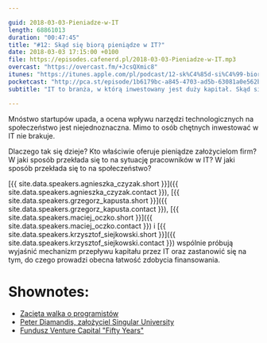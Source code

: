 ```yaml
---

guid: 2018-03-03-Pieniadze-w-IT
length: 68861013
duration: "00:47:45"
title: "#12: Skąd się biorą pieniądze w IT?"
date: 2018-03-03 17:15:00 +0100
file: https://episodes.cafenerd.pl/2018-03-03-Pieniadze-w-IT.mp3
overcast: "https://overcast.fm/+JcsQXmic8"
itunes: "https://itunes.apple.com/pl/podcast/12-sk%C4%85d-si%C4%99-bior%C4%85-pieni%C4%85dze-w-it/id1254959267?i=1000404700323&mt=2"
pocketcast: "http://pca.st/episode/1b6179bc-a845-4703-ad5b-63081a0e562b"
subtitle: "IT to branża, w którą inwestowany jest duży kapitał. Skąd się biorą te pieniądze i jak wpływa to na społeczeństwo?"

---
```


Mnóstwo startupów upada, a ocena wpływu narzędzi technologicznych na społeczeństwo jest niejednoznaczna. Mimo to osób chętnych inwestować w IT nie brakuje.

Dlaczego tak się dzieje? Kto właściwie oferuje pieniądze założycielom firm? W jaki sposób przekłada się to na sytuację pracowników w IT? W jaki sposób przekłada się to na społeczeństwo?

[{{ site.data.speakers.agnieszka_czyzak.short }}]({{ site.data.speakers.agnieszka_czyzak.contact }}), [{{ site.data.speakers.grzegorz_kapusta.short }}]({{ site.data.speakers.grzegorz_kapusta.contact }}), [{{ site.data.speakers.maciej_oczko.short }}]({{ site.data.speakers.maciej_oczko.contact }}) i [{{ site.data.speakers.krzysztof_siejkowski.short }}]({{ site.data.speakers.krzysztof_siejkowski.contact }}) wspólnie próbują wyjaśnić mechanizm przepływu kapitału przez IT oraz zastanowić się na tym, do czego prowadzi obecna łatwość zdobycia finansowania.

# Shownotes:

* [Zacięta walka o programistów](http://www.rp.pl/Rynek-pracy/309109930-Zacieta-walka-o-programistow.html)
* [Peter Diamandis, założyciel Singular University](https://su.org/faculty-speakers/peter-diamandis/)
* [Fundusz Venture Capital "Fifty Years"](http://www.fifty.vc)
